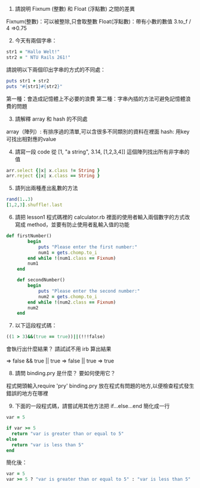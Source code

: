 1. 請說明 Fixnum (整數) 和 Float (浮點數) 之間的差異

Fixnum(整數)：可以被整除,只會取整數
Float(浮點數)：帶有小數的數值 3.to_f / 4 =>0.75

2. 今天有兩個字串：
  ```ruby 
  str1 = "Hallo Welt!" 
  str2 = " NTU Rails 261!"
  ```
請說明以下兩個印出字串的方式的不同處：
  ```ruby
  puts str1 + str2
  puts "#{str1}#{str2}"
  ```

第一種：會造成記憶體上不必要的浪費
第二種：字串內插的方法可避免記憶體浪費的問題

3. 請解釋 array 和 hash 的不同處

array（陣列）: 有排序過的清單,可以含很多不同類別的資料在裡面
hash: 用key可找出相對應的value

4. 請寫一段 code 從 [1, "a string", 3.14, [1,2,3,4]] 這個陣列找出所有非字串的值

```ruby
arr.select {|x| x.class != String }
arr.reject {|x| x.class == String }
```

5. 請列出兩種產出亂數的方法

```ruby
rand(1..3)
[1,2,3].shuffle!.last
```

6. 請把 lesson1 程式碼裡的 calculator.rb 裡面的使用者輸入兩個數字的方式改寫成 method，並要有防止使用者亂輸入值的功能

```ruby
def firstNumber()
        begin
            puts "Please enter the first number:"
            num1 = gets.chomp.to_i
        end while !(num1.class == Fixnum)
        num1
    end

    def secondNumber()
        begin
            puts "Please enter the second number:"
            num2 = gets.chomp.to_i
        end while !(num2.class == Fixnum)
        num2
    end
```


7. 以下這段程式碼：
  ```ruby
  ((1 > 3)&&(true == true))||(!!!false)
  ```
  會執行出什麼結果？ 請試試不用 irb 算出結果

  => false && true || true
  => false || true
  => true

8. 請問 binding.pry 是什麼？ 要如何使用它？

程式開頭輸入require 'pry' 
binding.pry 放在程式有問題的地方,以便檢查程式發生錯誤的地方在哪裡

9. 下面的一段程式碼，請嘗試用其他方法把 if...else...end 簡化成一行

  ```ruby
  var = 5

  if var >= 5
  	return "var is greater than or equal to 5"
  else
  	return "var is less than 5"
  end
  ```

  簡化後：
  ```ruby
  var = 5
  var >= 5 ? "var is greater than or equal to 5" : "var is less than 5"




